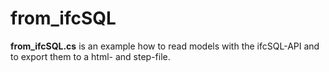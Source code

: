 ﻿<!-- IfcSharp-documentation, Copyright (c) 2020, Bernhard Simon Bock, Friedrich Eder, MIT License (see https://github.com/IfcSharp/IfcSharpLibrary/tree/master/Licence) --->

# from_ifcSQL

**from_ifcSQL.cs** is an example how to read models with the ifcSQL-API and to export them to a html- and step-file.

